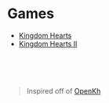 # Games

* [Kingdom Hearts](kh/index.md)
* [Kingdom Hearts II](kh2/index.md)

<br/><br/><br/>

> Inspired off of [OpenKh](https://openkh.dev/)

